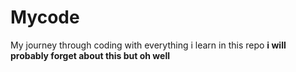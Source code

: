 # Mycode
My journey through coding with everything i learn in this repo **i will probably forget about this but oh well**
